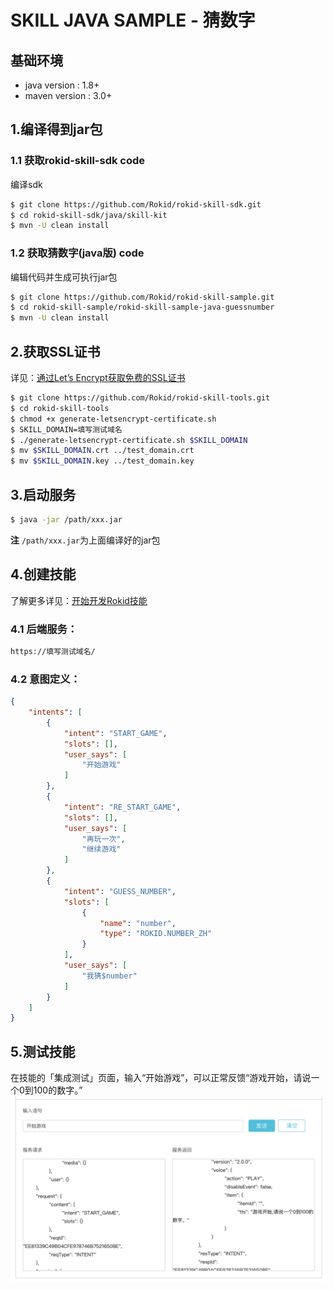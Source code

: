 # SKILL JAVA SAMPLE - 猜数字
## 基础环境

* java version : 1.8+
* maven version : 3.0+

## 1.编译得到jar包

### 1.1 获取rokid-skill-sdk code
编译sdk

```bash
$ git clone https://github.com/Rokid/rokid-skill-sdk.git
$ cd rokid-skill-sdk/java/skill-kit
$ mvn -U clean install
```

### 1.2 获取猜数字(java版) code
编辑代码并生成可执行jar包

```bash
$ git clone https://github.com/Rokid/rokid-skill-sample.git
$ cd rokid-skill-sample/rokid-skill-sample-java-guessnumber
$ mvn -U clean install
```

## 2.获取SSL证书

详见：[通过Let’s Encrypt获取免费的SSL证书](https://developer-forum.rokid.com/t/lets-encrypt-ssl/175)

```bash
$ git clone https://github.com/Rokid/rokid-skill-tools.git
$ cd rokid-skill-tools
$ chmod +x generate-letsencrypt-certificate.sh
$ SKILL_DOMAIN=填写测试域名
$ ./generate-letsencrypt-certificate.sh $SKILL_DOMAIN
$ mv $SKILL_DOMAIN.crt ../test_domain.crt
$ mv $SKILL_DOMAIN.key ../test_domain.key
```

## 3.启动服务

```bash
$ java -jar /path/xxx.jar
```

**注** `/path/xxx.jar`为上面编译好的jar包

## 4.创建技能

了解更多详见：[开始开发Rokid技能](https://rokid.github.io/docs/1-GetStarted/rokid-skill-kit-introduction.html)

### 4.1 后端服务：

```bash
https://填写测试域名/
```

### 4.2 意图定义：

```json
{
	"intents": [
		{
			"intent": "START_GAME",
			"slots": [],
			"user_says": [
				"开始游戏"
			]
		},
		{
			"intent": "RE_START_GAME",
			"slots": [],
			"user_says": [
				"再玩一次",
				"继续游戏"
			]
		},
		{
			"intent": "GUESS_NUMBER",
			"slots": [
				{
					"name": "number",
					"type": "ROKID.NUMBER_ZH"
				}
			],
			"user_says": [
				"我猜$number"
			]
		}
	]
}
```


## 5.测试技能
在技能的「集成测试」页面，输入“开始游戏”，可以正常反馈“游戏开始，请说一个0到100的数字。”
![Alt text](./skill-test.jpg)


